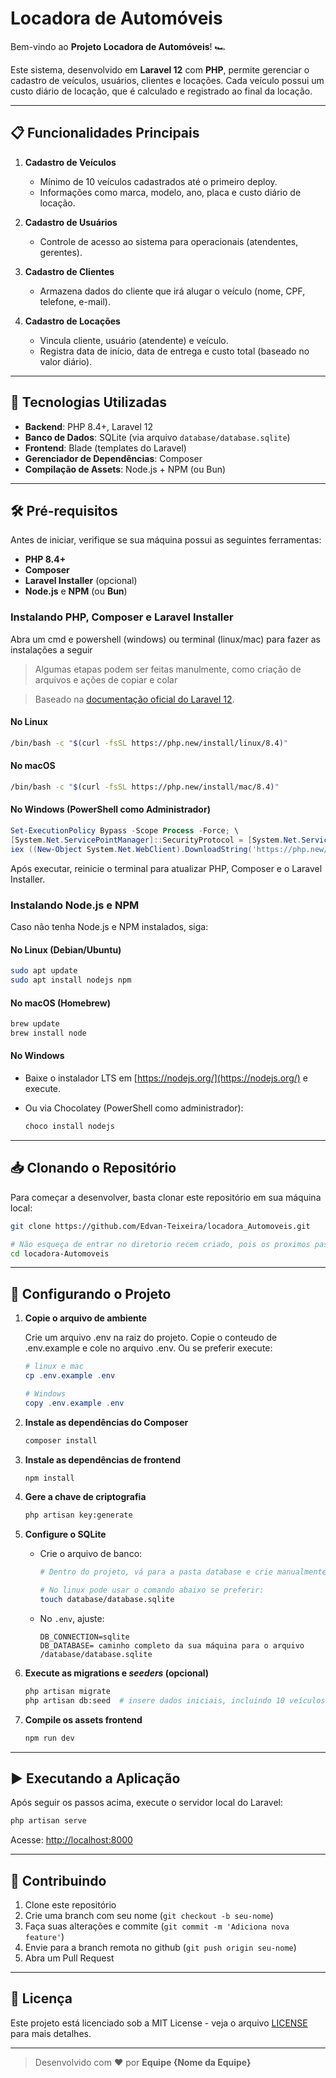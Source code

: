 # Locadora de Automóveis

Bem-vindo ao **Projeto Locadora de Automóveis**! 🏎️

Este sistema, desenvolvido em **Laravel 12** com **PHP**, permite gerenciar o cadastro de veículos, usuários, clientes e locações. Cada veículo possui um custo diário de locação, que é calculado e registrado ao final da locação.

---

## 📋 Funcionalidades Principais

1. **Cadastro de Veículos**

   * Mínimo de 10 veículos cadastrados até o primeiro deploy.
   * Informações como marca, modelo, ano, placa e custo diário de locação.

2. **Cadastro de Usuários**

   * Controle de acesso ao sistema para operacionais (atendentes, gerentes).

3. **Cadastro de Clientes**

   * Armazena dados do cliente que irá alugar o veículo (nome, CPF, telefone, e-mail).

4. **Cadastro de Locações**

   * Vincula cliente, usuário (atendente) e veículo.
   * Registra data de início, data de entrega e custo total (baseado no valor diário).

---

## 🚀 Tecnologias Utilizadas

* **Backend**: PHP 8.4+, Laravel 12
* **Banco de Dados**: SQLite (via arquivo `database/database.sqlite`)
* **Frontend**: Blade (templates do Laravel)
* **Gerenciador de Dependências**: Composer
* **Compilação de Assets**: Node.js + NPM (ou Bun)

---

## 🛠️ Pré-requisitos

Antes de iniciar, verifique se sua máquina possui as seguintes ferramentas:

* **PHP 8.4+**
* **Composer**
* **Laravel Installer** (opcional)
* **Node.js** e **NPM** (ou **Bun**)

### Instalando PHP, Composer e Laravel Installer

Abra um cmd e powershell (windows) ou terminal (linux/mac) para fazer as instalações a seguir

> Algumas etapas podem ser feitas manulmente, como criação de arquivos e ações de copiar e colar

> Baseado na [documentação oficial do Laravel 12](https://laravel.com/docs/12.x#creating-a-laravel-project).

#### No Linux

```bash
/bin/bash -c "$(curl -fsSL https://php.new/install/linux/8.4)"
```

#### No macOS

```bash
/bin/bash -c "$(curl -fsSL https://php.new/install/mac/8.4)"
```

#### No Windows (PowerShell como Administrador)

```powershell
Set-ExecutionPolicy Bypass -Scope Process -Force; \
[System.Net.ServicePointManager]::SecurityProtocol = [System.Net.ServicePointManager]::SecurityProtocol -bor 3072; \
iex ((New-Object System.Net.WebClient).DownloadString('https://php.new/install/windows/8.4'))
```

Após executar, reinicie o terminal para atualizar PHP, Composer e o Laravel Installer.

### Instalando Node.js e NPM

Caso não tenha Node.js e NPM instalados, siga:

#### No Linux (Debian/Ubuntu)

```bash
sudo apt update
sudo apt install nodejs npm
```

#### No macOS (Homebrew)

```bash
brew update
brew install node
```

#### No Windows

* Baixe o instalador LTS em [https://nodejs.org/](https://nodejs.org/) e execute.
* Ou via Chocolatey (PowerShell como administrador):

  ```powershell
  choco install nodejs
  ```

---

## 📥 Clonando o Repositório

Para começar a desenvolver, basta clonar este repositório em sua máquina local:

```bash
git clone https://github.com/Edvan-Teixeira/locadora_Automoveis.git

# Não esqueça de entrar no diretorio recem criado, pois os proximos passos devem ser executados na raiz do projeto
cd locadora-Automoveis
```

---

## 🔧 Configurando o Projeto

1. **Copie o arquivo de ambiente**

   Crie um arquivo .env na raiz do projeto. Copie o conteudo de .env.example e
cole no arquivo .env. Ou se preferir execute:
   ```powershell
   # linux e mac
   cp .env.example .env

   # Windows
   copy .env.example .env
   ```

2. **Instale as dependências do Composer**

   ```bash
   composer install
   ```

3. **Instale as dependências de frontend**

   ```bash
   npm install
   ```

4. **Gere a chave de criptografia**

   ```bash
   php artisan key:generate
   ```

5. **Configure o SQLite**

   * Crie o arquivo de banco:

     ```bash
     # Dentro do projeto, vá para a pasta database e crie manualmente o arquivo: database.sqlite

     # No linux pode usar o comando abaixo se preferir:
     touch database/database.sqlite
     ```
   * No `.env`, ajuste:

     ```dotenv
     DB_CONNECTION=sqlite
     DB_DATABASE= caminho completo da sua máquina para o arquivo /database/database.sqlite
     ```

6. **Execute as migrations e *seeders* (opcional)**

   ```bash
   php artisan migrate
   php artisan db:seed  # insere dados iniciais, incluindo 10 veículos
   ```

7. **Compile os assets frontend**

   ```bash
   npm run dev
   ```

---

## ▶️ Executando a Aplicação

Após seguir os passos acima, execute o servidor local do Laravel:

```bash
php artisan serve
```

Acesse: [http://localhost:8000](http://localhost:8000)

---

## 🤝 Contribuindo

1. Clone este repositório
2. Crie uma branch com seu nome (`git checkout -b seu-nome`)
3. Faça suas alterações e commite (`git commit -m 'Adiciona nova feature'`)
4. Envie para a branch remota no github (`git push origin seu-nome`)
5. Abra um Pull Request

---

## 📝 Licença

Este projeto está licenciado sob a MIT License - veja o arquivo [LICENSE](LICENSE) para mais detalhes.

---

> Desenvolvido com ❤️ por **Equipe {Nome da Equipe}**
